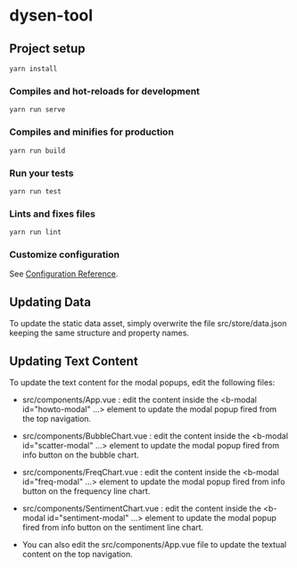 # dysen-tool

## Project setup
```
yarn install
```

### Compiles and hot-reloads for development
```
yarn run serve
```

### Compiles and minifies for production
```
yarn run build
```

### Run your tests
```
yarn run test
```

### Lints and fixes files
```
yarn run lint
```

### Customize configuration
See [Configuration Reference](https://cli.vuejs.org/config/).

## Updating Data
To update the static data asset, simply overwrite the file src/store/data.json keeping the same structure and property names.

## Updating Text Content
To update the text content for the modal popups, edit the following files:
* src/components/App.vue : edit the content inside the <b-modal id="howto-modal" ...> element to update the modal popup fired from the top navigation.
* src/components/BubbleChart.vue : edit the content inside the <b-modal id="scatter-modal" ...> element to update the modal popup fired from info button on the bubble chart.
* src/components/FreqChart.vue : edit the content inside the <b-modal id="freq-modal" ...> element to update the modal popup fired from info button on the frequency line chart.
* src/components/SentimentChart.vue : edit the content inside the <b-modal id="sentiment-modal" ...> element to update the modal popup fired from info button on the sentiment line chart.


* You can also edit the src/components/App.vue file to update the textual content on the top navigation.
